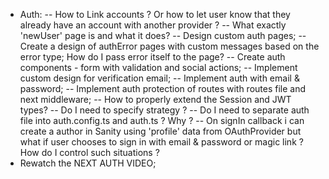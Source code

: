 - Auth:
  -- How to Link accounts ? Or how to let user know that they already have an account with another provider ?
  -- What exactly 'newUser' page is and what it does?
  -- Design custom auth pages;
  -- Create a design of authError pages with custom messages based on the error type; How do I pass error itself to the page?
  -- Create auth components - form with validation and social actions;
  -- Implement custom design for verification email;
  -- Implement auth with email & password;
  -- Implement auth protection of routes with routes file and next middleware;
  -- How to properly extend the Session and JWT types?
  -- Do I need to specify strategy ?
  -- Do I need to separate auth file into auth.config.ts and auth.ts ? Why ?
  -- On signIn callback i can create a author in Sanity using 'profile' data from OAuthProvider but what if user chooses to sign in with email & password or magic link ? How do I control such situations ?
- Rewatch the NEXT AUTH VIDEO;
